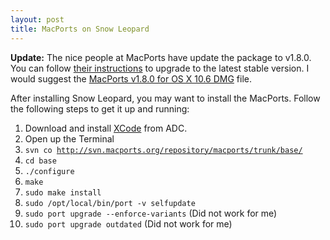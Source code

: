 ```yaml
--- 
layout: post
title: MacPorts on Snow Leopard
---
```

**Update:** The nice people at MacPorts have update the package to v1.8.0. You can follow [their instructions][1] to upgrade to the latest stable version. I would suggest the [MacPorts v1.8.0 for OS X 10.6 DMG][2] file.

After installing Snow Leopard, you may want to install the MacPorts. Follow the following steps to get it up and running:

1. Download and install [XCode][3] from ADC.
2. Open up the Terminal
3. <code>svn co http://svn.macports.org/repository/macports/trunk/base/</code>
4. <code>cd base</code>
5. <code>./configure</code>
6. <code>make</code>
7. <code>sudo make install</code>
8. <code>sudo /opt/local/bin/port -v selfupdate</code>
9. <code>sudo port upgrade --enforce-variants</code> (Did not work for me)
10. <code>sudo port upgrade outdated</code> (Did not work for me)


[1]: http://trac.macports.org/post/macports-180-now-available/
[2]: http://distfiles.macports.org/MacPorts/MacPorts-1.8.0-10.6-SnowLeopard.dmg
[3]: http://developer.apple.com/mac/
